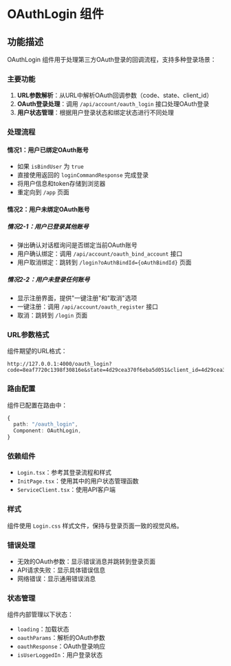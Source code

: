 # OAuthLogin 组件

## 功能描述

OAuthLogin 组件用于处理第三方OAuth登录的回调流程，支持多种登录场景：

### 主要功能

1. **URL参数解析**：从URL中解析OAuth回调参数（code、state、client_id）
2. **OAuth登录处理**：调用 `/api/account/oauth_login` 接口处理OAuth登录
3. **用户状态管理**：根据用户登录状态和绑定状态进行不同处理

### 处理流程

#### 情况1：用户已绑定OAuth账号
- 如果 `isBindUser` 为 `true`
- 直接使用返回的 `loginCommandResponse` 完成登录
- 将用户信息和token存储到浏览器
- 重定向到 `/app` 页面

#### 情况2：用户未绑定OAuth账号

##### 情况2-1：用户已登录其他账号
- 弹出确认对话框询问是否绑定当前OAuth账号
- 用户确认绑定：调用 `/api/account/oauth_bind_account` 接口
- 用户取消绑定：跳转到 `/login?oAuthBindId={oAuthBindId}` 页面

##### 情况2-2：用户未登录任何账号
- 显示注册界面，提供"一键注册"和"取消"选项
- 一键注册：调用 `/api/account/oauth_register` 接口
- 取消：跳转到 `/login` 页面

### URL参数格式

组件期望的URL格式：
```
http://127.0.0.1:4000/oauth_login?code=8eaf7720c1398f30816e&state=4d29cea370f6eba5d051&client_id=4d29cea370f6eba5d051
```

### 路由配置

组件已配置在路由中：
```typescript
{
  path: "/oauth_login",
  Component: OAuthLogin,
}
```

### 依赖组件

- `Login.tsx`：参考其登录流程和样式
- `InitPage.tsx`：使用其中的用户状态管理函数
- `ServiceClient.tsx`：使用API客户端

### 样式

组件使用 `Login.css` 样式文件，保持与登录页面一致的视觉风格。

### 错误处理

- 无效的OAuth参数：显示错误消息并跳转到登录页面
- API请求失败：显示具体错误信息
- 网络错误：显示通用错误消息

### 状态管理

组件内部管理以下状态：
- `loading`：加载状态
- `oauthParams`：解析的OAuth参数
- `oauthResponse`：OAuth登录响应
- `isUserLoggedIn`：用户登录状态 